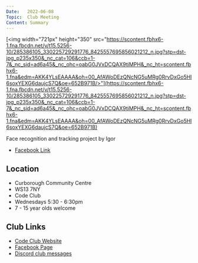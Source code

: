 ```yaml
---
Date:   2022-06-08
Topic:  Club Meeting
Content: Summary
---
```

[<img width="721px" height="350" src="https://scontent.fbhx6-1.fna.fbcdn.net/v/t15.5256-10/285386105_330225729291776_8425557695856021212_n.jpg?stp=dst-jpg_p235x350&_nc_cat=106&ccb=1-7&_nc_sid=ad6a45&_nc_ohc=oabG0JVxDCQAX9tiMPH&_nc_ht=scontent.fbhx6-1.fna&edm=AKK4YLsEAAAA&oh=00_AfAWoDEzQNcNG5uMRg0RrvDxGo5Hl6soxYEXG6daujcS7Q&oe=652B971B/>"](https://scontent.fbhx6-1.fna.fbcdn.net/v/t15.5256-10/285386105_330225729291776_8425557695856021212_n.jpg?stp=dst-jpg_p235x350&_nc_cat=106&ccb=1-7&_nc_sid=ad6a45&_nc_ohc=oabG0JVxDCQAX9tiMPH&_nc_ht=scontent.fbhx6-1.fna&edm=AKK4YLsEAAAA&oh=00_AfAWoDEzQNcNG5uMRg0RrvDxGo5Hl6soxYEXG6daujcS7Q&oe=652B971B)

Face recognition and tracking project by Igor

* [Facebook Link](https://www.facebook.com/1481985248595237/posts/4923035424490185/)

## Location

* Curborough Community Centre
* WS13 7NY
* Code Club
* Wednesdays 5:30 - 6:30pm
* 7 - 15 year olds welcome

## Club Links

* [Code Club Website](https://lichfield-code-club.github.io/)
* [Facebook Page](https://www.facebook.com/LichfieldCoders)
* [Discord club messages](https://discord.gg/szz6xGK)
